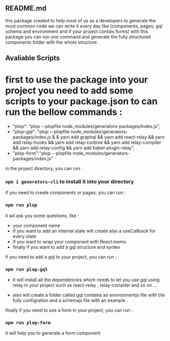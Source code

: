 ## README.md

this package created to help most of us as a developers to generate
the most common code we can write it every day like (components, pages, gql schema and environment and if your project contais forms)
with this package you can run one command and generate the fully structured components folder with the whole structure .

## Avaliable Scripts

# first to use the package into your project you need to add some scripts to your package.json to can run the bellow commands :

- "plop": "plop --plopfile node_modules/generators-packages/index.js",
- "plop-gql": "plop --plopfile node_modules/generators-packages/index.js & & yarn add graphql && yarn add react-relay && yarn add relay-hooks && yarn add relay-runtime && yarn add relay-compiler && yarn add relay-config && yarn add babel-plugin-relay",
- "plop-form":"plop --plopfile node_modules/generators-packages/index.js"

in the project directory, you can run :

### `npm i generators-cli` to install it into your directory

if you need to create components or pages, you can run :

### `npm run plop`

it wil ask you some questions, like :

- your component name
- if you want to add an internal state will create also a useCallback for every state
- if you want to wrap your component with React.memo
- finally if you want to add a gql structure and syntex

if you need to add a gql to your project, you can run :

### `npm run plop-gql`

- it will install all the dependencies which needs to let you use gql using relay in your project such as react-relay , relay-compiler and so on ...

- also will create a folder called gql contains an environmentjs file with the fully configration and a schemajs file with an example .

finally if you need to use a form in your project, you can run :

### `npm run plop-form`

it will help you to generate a form component
